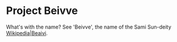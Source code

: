 # Project Beivve

What's with the name? See 'Beivve', the name of the Sami Sun-deity [Wikipedia|Beaivi](https://en.wikipedia.org/wiki/Beaivi).